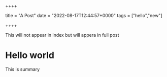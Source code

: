 ++++

title = "A Post"
date = "2022-08-17T12:44:57+0000"
tags = ["hello","new"]

++++

This will not appear in index but will appera in full post

# Hello world

This is summary


